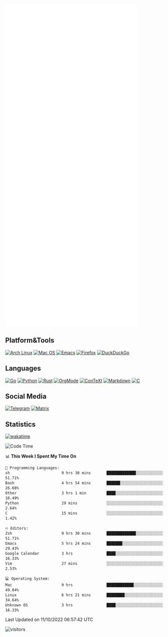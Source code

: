![Metrics](https://github.com/SteamedFish/SteamedFish/blob/master/github-metrics.svg)

## Platform&Tools

[![Arch Linux](https://img.shields.io/badge/ArchLinux-1793D1?logo=arch-linux&logoColor=fff&style=flat-square)](https://archlinux.org/)
[![Mac OS](https://img.shields.io/badge/MacOS-000000?style=flat-square&logo=macos&logoColor=F0F0F0)](https://www.apple.com/macos/)
[![Emacs](https://img.shields.io/badge/Emacs-%237F5AB6.svg?&style=flat-square&logo=gnu-emacs&logoColor=white)](https://www.gnu.org/software/emacs/)
[![Firefox](https://img.shields.io/badge/Firefox-FF7139?style=flat-square&logo=Firefox-Browser&logoColor=white)](https://firefox.com/)
[![DuckDuckGo](https://img.shields.io/badge/DuckDuckGo-DE5833?style=flat-square&logo=DuckDuckGo&logoColor=white)](https://duckduckgo.com/)

## Languages

[![Go](https://img.shields.io/badge/Golang-%2300ADD8.svg?style=flat-square&logo=go&logoColor=white)](https://golang.org/)
[![Python](https://img.shields.io/badge/Python-3670A0?style=flat-square&logo=python&logoColor=ffdd54)](https://www.python.org/)
[![Rust](https://img.shields.io/badge/Rust-%23000000.svg?style=flat-square&logo=rust&logoColor=white)](https://www.rust-lang.org/)
[![OrgMode](https://img.shields.io/badge/OrgMode-%23000000.svg?style=flat-square&logo=org&logoColor=white)](https://orgmode.org/)
[![ConTeXt](https://img.shields.io/badge/ConTeXt-%23008080.svg?style=flat-square&logo=latex&logoColor=white)](https://contextgarden.net/)
[![Markdown](https://img.shields.io/badge/MarkDown-%23000000.svg?style=flat-square&logo=markdown&logoColor=white)](https://daringfireball.net/projects/markdown/)
[![C](https://img.shields.io/badge/C-%2300599C.svg?style=flat-square&logo=c&logoColor=white)](https://www.iso.org/standard/74528.html)

## Social Media
[![Telegram](https://img.shields.io/badge/SteamedFish-2CA5E0?style=social&logo=telegram&logoColor=white)](https://t.me/SteamedFish)
[![Matrix](https://img.shields.io/badge/SteamedFish-2CA5E0?style=social&logo=matrix&logoColor=black)](https://matrix.to/#/@i:steamedfish.org)

## Statistics
[![wakatime](https://wakatime.com/badge/user/168280d6-fcf2-4b4f-ad3a-dc4612f35b38.svg)](https://wakatime.com/@168280d6-fcf2-4b4f-ad3a-dc4612f35b38)

<!--START_SECTION:waka-->
![Code Time](http://img.shields.io/badge/Code%20Time-2%2C052%20hrs%2033%20mins-blue)

📊 **This Week I Spent My Time On** 

```text
💬 Programming Languages: 
sh                       9 hrs 30 mins       █████████████░░░░░░░░░░░░   51.71% 
Bash                     4 hrs 54 mins       ██████░░░░░░░░░░░░░░░░░░░   26.68% 
Other                    3 hrs 1 min         ████░░░░░░░░░░░░░░░░░░░░░   16.49% 
Python                   29 mins             ░░░░░░░░░░░░░░░░░░░░░░░░░   2.64% 
C                        15 mins             ░░░░░░░░░░░░░░░░░░░░░░░░░   1.42%

🔥 Editors: 
Zsh                      9 hrs 30 mins       █████████████░░░░░░░░░░░░   51.71% 
Emacs                    5 hrs 24 mins       ███████░░░░░░░░░░░░░░░░░░   29.43% 
Google Calendar          3 hrs               ████░░░░░░░░░░░░░░░░░░░░░   16.33% 
Vim                      27 mins             ░░░░░░░░░░░░░░░░░░░░░░░░░   2.53%

💻 Operating System: 
Mac                      9 hrs               ████████████░░░░░░░░░░░░░   49.04% 
Linux                    6 hrs 21 mins       ████████░░░░░░░░░░░░░░░░░   34.64% 
Unknown OS               3 hrs               ████░░░░░░░░░░░░░░░░░░░░░   16.33%

```


 Last Updated on 11/10/2022 06:57:42 UTC
<!--END_SECTION:waka-->

![visitors](https://visitor-badge.laobi.icu/badge?page_id=SteamedFish.SteamedFish)
